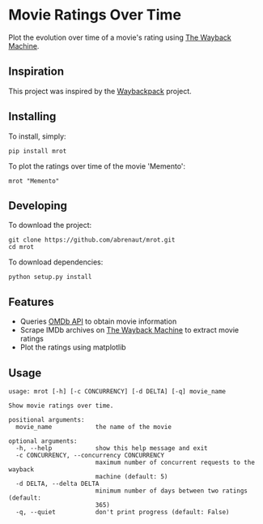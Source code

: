 # Movie Ratings Over Time

Plot the evolution over time of a movie's rating using [The Wayback Machine](https://archive.org/web/).

## Inspiration

This project was inspired by the [Waybackpack](https://github.com/jsvine/waybackpack) project.

## Installing 

To install, simply:
 
    pip install mrot
    
To plot the ratings over time of the movie 'Memento':

    mrot "Memento"

## Developing

To download the project:

    git clone https://github.com/abrenaut/mrot.git
    cd mrot
    
To download dependencies:
    
    python setup.py install

## Features

* Queries [OMDb API](http://omdbapi.com/) to obtain movie information
* Scrape IMDb archives on [The Wayback Machine](https://archive.org/web/) to extract movie ratings
* Plot the ratings using matplotlib
    
## Usage
    
    usage: mrot [-h] [-c CONCURRENCY] [-d DELTA] [-q] movie_name
    
    Show movie ratings over time.
    
    positional arguments:
      movie_name            the name of the movie
    
    optional arguments:
      -h, --help            show this help message and exit
      -c CONCURRENCY, --concurrency CONCURRENCY
                            maximum number of concurrent requests to the wayback
                            machine (default: 5)
      -d DELTA, --delta DELTA
                            minimum number of days between two ratings (default:
                            365)
      -q, --quiet           don't print progress (default: False)

